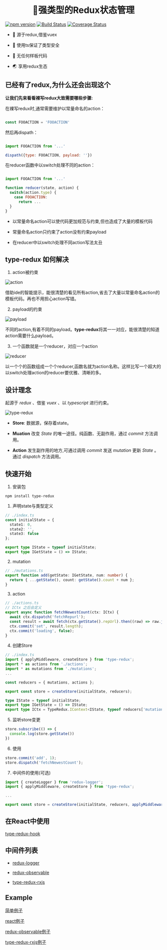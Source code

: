 # <center>💪强类型的Redux状态管理</center>

[![npm version](https://badge.fury.io/js/type-redux.svg)](https://badge.fury.io/js/type-redux)
[![Build Status](https://www.travis-ci.org/whj1995/type-redux.svg?branch=master)](https://www.travis-ci.org/whj1995/type-redux)
[![Coverage Status](https://coveralls.io/repos/github/whj1995/type-redux/badge.svg?branch=master)](https://coveralls.io/github/whj1995/type-redux?branch=master)


- 🌿 源于redux,借鉴vuex

- 💪 使用ts保证了类型安全

- 🚀 无任何样板代码

- 🌏 享用redux生态

## 已经有了redux,为什么还会出现这个

**让我们先来看看裸写redux大致需要哪些步骤:**

在裸写redux时,通常需要维护以常量命名的action：

``` js

const FOOACTION = 'FOOACTION'

```

然后再dispath：

``` js

import FOOACTION from '...'

dispath({type: FOOACTION, payload: ''})

```

在reducer函数中以switch处理不同的action：

``` js

import FOOACTION from '...'

function reducer(state, action) {
  switch(action.type) {
    case FOOACTION:
      return ...
  }
}

```

- 以常量命名action可以使代码更加规范与约束,但也造成了大量的模板代码

- 常量命名action只约束了action没有约束payload

- 在reducer中以switch处理不同action写法太丑

## **type-redux** 如何解决

1. action被约束

![action](https://raw.githubusercontent.com/whj1995/images-host/master/action.gif)

 借助ide的智能提示，能很清楚的看见所有action,省去了大量以常量命名action的模板代码。再也不用担心action写错。

2. payload的约束

![payload](https://raw.githubusercontent.com/whj1995/images-host/master/payload.gif)

不同的action,有着不同的payload。**type-redux**将其一一对应，能很清楚的知道action需要什么payload。

3. 一个函数就是一个reducer，对应一个action

![reducer](https://raw.githubusercontent.com/whj1995/images-host/master/reducer-min.png)

以一个个的函数组成一个个reducer,函数名就为action名称。这样比写一个超大的以switch处理action的reducer要优雅、清晰的多。

## 设计理念

起源于 *redux* 、借鉴 *vuex* 、以 *typescript* 进行约束。

![type-redux](https://raw.githubusercontent.com/whj1995/images-host/master/type-redux.jpg)

- **Store**: 数据源，保存着state。

- **Muation** 改变 *State* 的唯一途径。纯函数、无副作用，通过 *commit* 方法调用。

- **Action** 发生副作用的地方,可通过调用 *commit* 发送 *mutation* 更新 *State* 。通过 *dispatch* 方法调用。


## 快速开始

1. 安装包

```
npm install type-redux
```

1. 声明state与类型定义

``` ts
// ./index.ts
const initialState = {
  state1: 0,
  state2: '',
  state3: false
};

export type IState = typeof initialState;
export type IGetState = () => IState;
```

2. mutation

``` ts
// ./mutations.ts
export function add(getState: IGetState, num: number) {
  return { ...getState(), count: getState().count + num };
}
```

3. action

``` ts
// ./actions.ts
// ICtx 之后会定义
export async function fetchNewestCount(ctx: ICtx) {
  await ctx.dispatch('fetchRepurl');
  const result = await fetch(ctx.getState().repUrl).then((raw) => raw.json());
  ctx.commit('set', result.length);
  ctx.commit('loading', false);
}
```

4. 创建Store

```ts
// ./index.ts
import { applyMiddleware, createStore } from 'type-redux';
import * as actions from './actions';
import * as mutations from './mutations';
...

const reducers = { mutations, actions };

export const store = createStore(initialState, reducers);

type IState = typeof initialState;
export type IGetState = () => IState;
export type ICtx = TypeRedux.IContext<IState, typeof reducers['mutations'], typeof reducers['actions']>;

```

5. 监听store变更
``` ts
store.subscribe(() => {
  console.log(store.getState())
})
```

6. 使用
``` ts
store.commit('add', 1);
store.dispatch('fetchNewestCount');
```

7. 中间件的使用(可选)

``` ts
import { createLogger } from 'redux-logger';
import { applyMiddleware, createStore } from 'type-redux';

...

export const store = createStore(initialState, reducers, applyMiddleware(createLogger()));
```

## 在React中使用

[type-redux-hook](https://github.com/whj1995/type-redux-hook)

## 中间件列表

- [redux-logger](https://github.com/LogRocket/redux-logger)

- [redux-observable](https://github.com/redux-observable/redux-observable)

- [type-redux-rxjs](https://github.com/whj1995/type-redux-rxjs)

## Example

[简单例子](https://github.com/whj1995/type-redux/tree/master/example/simple)

[react例子](https://github.com/whj1995/type-redux-hook/tree/master/example)

[redux-observable例子](https://github.com/whj1995/type-redux/tree/master/example/redux-observable)

[type-redux-rxjs例子](https://github.com/whj1995/type-redux-rxjs/tree/master/example)
